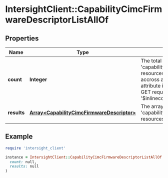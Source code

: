 # IntersightClient::CapabilityCimcFirmwareDescriptorListAllOf

## Properties

| Name | Type | Description | Notes |
| ---- | ---- | ----------- | ----- |
| **count** | **Integer** | The total number of &#39;capability.CimcFirmwareDescriptor&#39; resources matching the request, accross all pages. The &#39;Count&#39; attribute is included when the HTTP GET request includes the &#39;$inlinecount&#39; parameter. | [optional] |
| **results** | [**Array&lt;CapabilityCimcFirmwareDescriptor&gt;**](CapabilityCimcFirmwareDescriptor.md) | The array of &#39;capability.CimcFirmwareDescriptor&#39; resources matching the request. | [optional] |

## Example

```ruby
require 'intersight_client'

instance = IntersightClient::CapabilityCimcFirmwareDescriptorListAllOf.new(
  count: null,
  results: null
)
```

